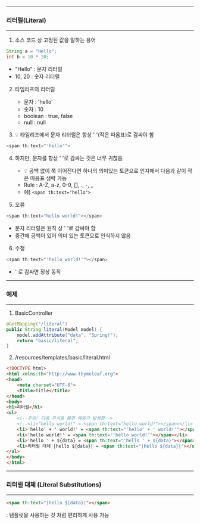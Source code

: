 -----
### 리터럴(Literal)
-----
1. 소스 코드 상 고정된 값을 말하는 용어
```java
String a = "Hello";
int b = 10 * 20;
```
  - "Hello" : 문자 리터럴
  - 10, 20 : 숫자 리터럴

2. 타임리프의 리터럴
   - 문자 : 'hello'
   - 숫자 : 10
   - boolean : true, false
   - null : null

3. 💡 타임리프에서 문자 리터럴은 항상 ' '(작은 따옴표)로 감싸야 함
```java
<span th:text="'hello'">
```

4. 하지만, 문자를 항상 ' '로 감싸는 것은 너무 귀찮음
   - 💡 공백 없이 쭉 이어진다면 하나의 의미있는 토큰으로 인지해서 다음과 같이 작은 따옴표 생략 가능
   - Rule : A-Z, a-z, 0-9, [], ., -, _
   - 예) ```<span th:text="hello">```

5. 오류
```java
<span th:text="hello world!"></span>
```
  - 문자 리터럴은 원칙 상 ' '로 감싸야 함
  - 중간에 공백이 있어 의미 있는 토큰으로 인식하지 않음

6. 수정
```java
<span th:text="'hello world!'"></span>
```
  -  ' 로 감싸면 정상 동작

-----
### 예제
-----
1. BasicController
```java
@GetMapping("/literal")
public String literal(Model model) {
    model.addAttribute("data", "Spring!");
    return "basic/literal";
}
```

2. /resources/templates/basic/literal.html
```html
<!DOCTYPE html>
<html xmlns:th="http://www.thymeleaf.org">
<head>
    <meta charset="UTF-8">
    <title>Title</title>
</head>
<body>
<h1>리터럴</h1>
<ul>
    <!--주의! 다음 주석을 풀면 예외가 발생함-->
    <!--<li>"hello world!" = <span th:text="hello world!"></span></li>-->
    <li>'hello' + ' world!' = <span th:text="'hello' + ' world!'"></span></li>
    <li>'hello world!' = <span th:text="'hello world!'"></span></li>
    <li>'hello ' + ${data} = <span th:text="'hello ' + ${data}"></span></li>
    <li>리터럴 대체 |hello ${data}| = <span th:text="|hello ${data}|"></span></li>
</ul>
</body>
</html>
```

-----
### 리터럴 대체 (Literal Substitutions)
-----
```html
<span th:text="|hello $[data}|"></span>
```
: 템플릿을 사용하는 것 처럼 편리하게 사용 가능
